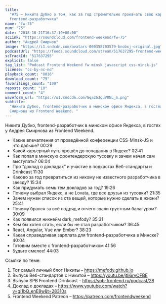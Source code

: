```yaml
---
title:
  "#75 – Никита Дубко о том, как за год стремительно прокачать свою карьеру
  frontend-разработчика"
name: "fw-75"
num: "75"
date: "2018-10-21T16:37:19+00:00"
scLink: "https://soundcloud.com/frontend-weekend/fw-75"
author: "Андрей Смирнов"
image: "https://i1.sndcdn.com/avatars-000358703579-bnobxj-original.jpg"
podcastUrl: "https://feeds.soundcloud.com/stream/517637295-frontend-weekend-fw-75.m4a"
scTrackId: "517637295"
explicit: false
tag_list: "Podcast Frontend Weekend fw minsk javascript css-minsk-js"
license: "cc-by-nc-nd"
playback_count: "8016"
download_count: "75"
favoritings_count: "100"
reposts_count: "10"
comment_count: "4"
waveform_url: "https://w1.sndcdn.com/Gqa26JquV0NL_m.png"
subtitle:
  "Никита Дубко, frontend-разработчик в минском офисе Яндекса, в гостях у Андрея
  Смирнова из Frontend Weekend. "
---
```


Никита Дубко, frontend-разработчик в минском офисе Яндекса, в гостях у Андрея
Смирнова из Frontend Weekend.

- Какие впечатления от проведённой конференции CSS-Minsk-JS и что дальше?
  <timecode sec="29">00:29</timecode>
- Какой карьерный путь прошёл до попадания в Яндекс?
  <timecode sec="161">02:41</timecode>
- Как попал в минскую фронтендерскую тусовку и зачем начал сам выступать?
  <timecode sec="364">06:04</timecode>
- Про “доклад о докладах” и участие в подкастах Веб-стандарты и Drinkcast
  <timecode sec="690">11:30</timecode>
- Каково за год превратиться из никому не известного разработчика в звезду?
  <timecode sec="934">15:34</timecode>
- Как придумать семь тем докладов за год? <timecode sec="1166">19:26</timecode>
- Почему выбрал Яндекс, а не Lovata, где все друзья из тусовки?
  <timecode sec="1295">21:35</timecode>
- Зачем нужен список из ста вещей, которые нужно сделать в жизни?
  <timecode sec="1541">25:41</timecode>
- Почему брался за всё подряд и отчего звали грустным балагуром?
  <timecode sec="1809">30:09</timecode>
- Как появился никнейм dark_mefody? <timecode sec="2131">35:31</timecode>
- Кем бы хотел стать, если бы не стал разработчиком?
  <timecode sec="2205">36:45</timecode>
- React, Angular, Vue или Ember? <timecode sec="2303">38:23</timecode>
- Какая справедливая зарплата для frontend-разработчика в Минске?
  <timecode sec="2404">40:04</timecode>
- Готовим вместе с frontend-разработчиком <timecode sec="2516">41:56</timecode>
- Будьте смелее! <timecode sec="2643">44:03</timecode>

Ссылки по теме:

1. Тот самый личный блог Никиты – <https://mefody.github.io>
2. Выпуск Веб-стандартов с Никитой – <https://youtu.be/jtIi6ryOFBE>
3. Выпуск SPB Frontend Drinkcast – <https://spb-frontend.ru/podcast/28>
4. Доклад о докладах – <https://www.youtube.com/watch?v=gi1bQ_enE8w&t=28310s>
5. Frontend Weekend Patreon – <https://patreon.com/frontendweekend>
